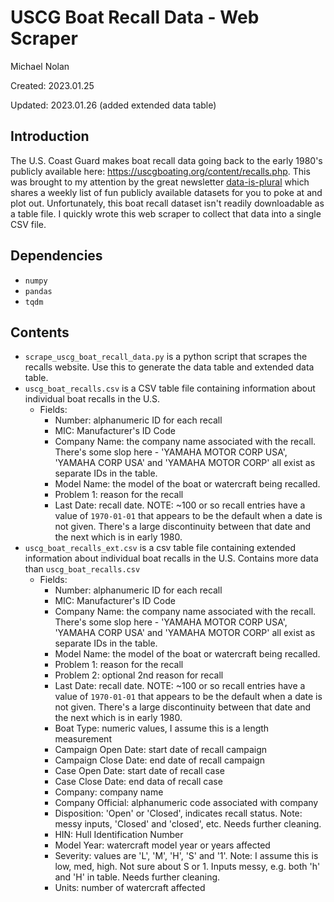 # USCG Boat Recall Data - Web Scraper
Michael Nolan

Created: 2023.01.25

Updated: 2023.01.26 (added extended data table)

## Introduction
The U.S. Coast Guard makes boat recall data going back to the early 1980's publicly available here: https://uscgboating.org/content/recalls.php.
This was brought to my attention by the great newsletter [data-is-plural](https://www.data-is-plural.com/) which shares a weekly list of fun publicly available datasets for you to poke at and plot out.
Unfortunately, this boat recall dataset isn't readily downloadable as a table file. I quickly wrote this web scraper to collect that data into a single CSV file.

## Dependencies
- `numpy`
- `pandas`
- `tqdm`

## Contents
- `scrape_uscg_boat_recall_data.py` is a python script that scrapes the recalls website. Use this to generate the data table and extended data table.
- `uscg_boat_recalls.csv` is a CSV table file containing information about individual boat recalls in the U.S.
    - Fields:
        - Number: alphanumeric ID for each recall
        - MIC: Manufacturer's ID Code
        - Company Name: the company name associated with the recall. There's some slop here - 'YAMAHA MOTOR CORP USA', 'YAMAHA CORP USA' and 'YAMAHA MOTOR CORP' all exist as separate IDs in the table.
        - Model Name: the model of the boat or watercraft being recalled.
        - Problem 1: reason for the recall
        - Last Date: recall date. NOTE: ~100 or so recall entries have a value of `1970-01-01` that appears to be the default when a date is not given. There's a large discontinuity between that date and the next which is in early 1980.
- `uscg_boat_recalls_ext.csv` is a csv table file containing extended information about individual boat recalls in the U.S. Contains more data than `uscg_boat_recalls.csv`
    - Fields:
        - Number: alphanumeric ID for each recall
        - MIC: Manufacturer's ID Code
        - Company Name: the company name associated with the recall. There's some slop here - 'YAMAHA MOTOR CORP USA', 'YAMAHA CORP USA' and 'YAMAHA MOTOR CORP' all exist as separate IDs in the table.
        - Model Name: the model of the boat or watercraft being recalled.
        - Problem 1: reason for the recall
        - Problem 2: optional 2nd reason for recall
        - Last Date: recall date. NOTE: ~100 or so recall entries have a value of `1970-01-01` that appears to be the default when a date is not given. There's a large discontinuity between that date and the next which is in early 1980.
        - Boat Type: numeric values, I assume this is a length measurement
        - Campaign Open Date: start date of recall campaign
        - Campaign Close Date: end date of recall campaign
        - Case Open Date: start date of recall case
        - Case Close Date: end data of recall case
        - Company: company name
        - Company Official: alphanumeric code associated with company
        - Disposition: 'Open' or 'Closed', indicates recall status. Note: messy inputs, 'Closed' and 'closed', etc. Needs further cleaning.
        - HIN: Hull Identification Number
        - Model Year: watercraft model year or years affected
        - Severity: values are 'L', 'M', 'H', 'S' and '1'. Note: I assume this is low, med, high. Not sure about S or 1. Inputs messy, e.g. both 'h' and 'H' in table. Needs further cleaning.
        - Units: number of watercraft affected